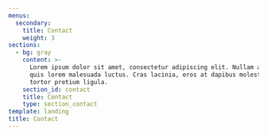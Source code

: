 ```yaml
---
menus:
  secondary:
    title: Contact
    weight: 3
sections:
  - bg: gray
    content: >-
      Lorem ipsum dolor sit amet, consectetur adipiscing elit. Nullam a metus
      quis lorem malesuada luctus. Cras lacinia, eros at dapibus molestie, risus
      tortor pretium ligula.
    section_id: contact
    title: Contact
    type: section_contact
template: landing
title: Contact
---
```

